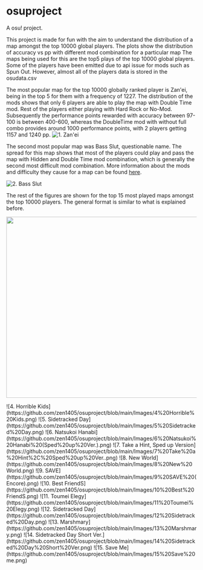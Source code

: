 # osuproject
A osu! project.

This project is made for fun with the aim to understand the distribution of a map amongst the top 10000 global players. The plots show the distribution of accuracy vs pp with different mod combination for a particular map
The maps being used for this are the top5 plays of the top 10000 global players. Some of the players have been emitted due to api issue for mods such as 
Spun Out. However, almost all of the players data is stored in the osudata.csv


The most popular map for the top 10000 globally ranked player is Zan'ei, being in the top 5 for them with a frequency of 1227. The distribution of the mods shows  that only 6 players are able to play the map with Double Time mod. Rest of the players either playing with Hard Rock or No-Mod. Subsequently the performance points rewarded with accuracy between 97-100 is between 400-600, whereas the DoubleTime mod with without full combo provides around 1000 performance points, with 2 players getting 1157 and 1240 pp. 
![1. Zan'ei](https://github.com/zen1405/osuproject/blob/main/Images/1%20Zan'ei.png)

The second most popular map was Bass Slut, questionable name. The spread for this map shows that most of the players could play and pass the map with Hidden and Double Time mod combination, which is generally the second most difficult mod combination. More information about the mods and difficulty they cause for a map can be found [here](https://osu.ppy.sh/wiki/en/Client/Beatmap_editor/Song_Setup#difficulty).


![2. Bass Slut](https://github.com/zen1405/osuproject/blob/main/Images/2%20Bass%20Slut.png)

The rest of the figures are shown for the top 15 most played maps amongst the top 10000 players. The general format is similar to what is explained before.

<p align="center">
    <img width="640" height="480" src="https://github.com/zen1405/osuproject/blob/main/Images/3%20Save%20me.png">
</p>
![4. Horrible Kids](https://github.com/zen1405/osuproject/blob/main/Images/4%20Horrible%20Kids.png)
![5. Sidetracked Day](https://github.com/zen1405/osuproject/blob/main/Images/5%20Sidetracked%20Day.png)
![6. Natsukoi Hanabi](https://github.com/zen1405/osuproject/blob/main/Images/6%20Natsukoi%20Hanabi%20(Sped%20up%20Ver.).png)
![7. Take a Hint, Sped up Version](https://github.com/zen1405/osuproject/blob/main/Images/7%20Take%20a%20Hint%2C%20Sped%20up%20Ver..png)
![8. New World](https://github.com/zen1405/osuproject/blob/main/Images/8%20New%20World.png)
![9. SAVE](https://github.com/zen1405/osuproject/blob/main/Images/9%20SAVE%20(Encore).png)
![10. Best FriendS](https://github.com/zen1405/osuproject/blob/main/Images/10%20Best%20FriendS.png)
![11. Toumei Elegy](https://github.com/zen1405/osuproject/blob/main/Images/11%20Toumei%20Elegy.png)
![12. Sidetracked Day](https://github.com/zen1405/osuproject/blob/main/Images/12%20Sidetracked%20Day.png)
![13. Marshmary](https://github.com/zen1405/osuproject/blob/main/Images/13%20Marshmary.png)
![14. Sidetracked Day Short Ver.](https://github.com/zen1405/osuproject/blob/main/Images/14%20Sidetracked%20Day%20Short%20Ver.png)
![15. Save Me](https://github.com/zen1405/osuproject/blob/main/Images/15%20Save%20me.png)